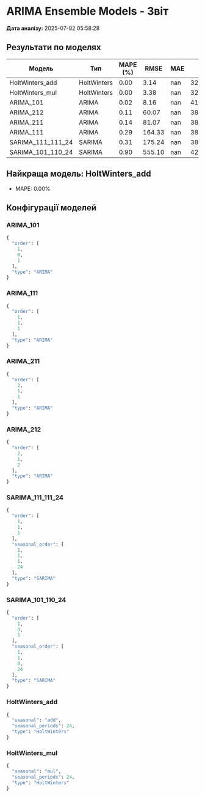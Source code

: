 # ARIMA Ensemble Models - Звіт

**Дата аналізу:** 2025-07-02 05:58:28

## Результати по моделях

| Модель | Тип | MAPE (%) | RMSE | MAE | AIC |
|--------|-----|----------|------|-----|-----|
| HoltWinters_add | HoltWinters | 0.00 | 3.14 | nan | 32512.20 |
| HoltWinters_mul | HoltWinters | 0.00 | 3.38 | nan | 32512.06 |
| ARIMA_101 | ARIMA | 0.02 | 8.16 | nan | 41166.40 |
| ARIMA_212 | ARIMA | 0.11 | 60.07 | nan | 38330.49 |
| ARIMA_211 | ARIMA | 0.14 | 81.07 | nan | 38332.59 |
| ARIMA_111 | ARIMA | 0.29 | 164.33 | nan | 38404.68 |
| SARIMA_111_111_24 | SARIMA | 0.31 | 175.24 | nan | 38004.13 |
| SARIMA_101_110_24 | SARIMA | 0.90 | 555.10 | nan | 42170.88 |

## Найкраща модель: HoltWinters_add
- MAPE: 0.00%

## Конфігурації моделей

### ARIMA_101
```python
{
  "order": [
    1,
    0,
    1
  ],
  "type": "ARIMA"
}
```

### ARIMA_111
```python
{
  "order": [
    1,
    1,
    1
  ],
  "type": "ARIMA"
}
```

### ARIMA_211
```python
{
  "order": [
    2,
    1,
    1
  ],
  "type": "ARIMA"
}
```

### ARIMA_212
```python
{
  "order": [
    2,
    1,
    2
  ],
  "type": "ARIMA"
}
```

### SARIMA_111_111_24
```python
{
  "order": [
    1,
    1,
    1
  ],
  "seasonal_order": [
    1,
    1,
    1,
    24
  ],
  "type": "SARIMA"
}
```

### SARIMA_101_110_24
```python
{
  "order": [
    1,
    0,
    1
  ],
  "seasonal_order": [
    1,
    1,
    0,
    24
  ],
  "type": "SARIMA"
}
```

### HoltWinters_add
```python
{
  "seasonal": "add",
  "seasonal_periods": 24,
  "type": "HoltWinters"
}
```

### HoltWinters_mul
```python
{
  "seasonal": "mul",
  "seasonal_periods": 24,
  "type": "HoltWinters"
}
```

